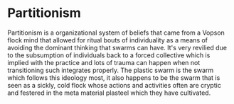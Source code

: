 # Partitionism

Partitionism is a organizational system of beliefs that came from a Vopson flock mind that allowed for ritual bouts of individuality as a means of avoiding the dominant thinking that swarms can have.  It's very revilied due to the subsumption of individuals back to a forced collective which is implied with the practice and lots of trauma can happen when not transitioning such integrates properly.  The plastic swarm is the swarm which follows this ideology most, it also happens to be the swarm that is seen as a sickly, cold flock whose actions and activities often are cryptic and festered in the meta material plasteel  which they have cultivated.  
